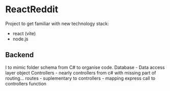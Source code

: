 # ReactReddit

Project to get familiar with new technology stack:

- react (vite)
- node.js

## Backend
I to mimic folder schema from C# to organise code.
Database - Data access layer object
Controllers - nearly controllers from c# with missing part of routing...
routes - suplementary to controllers - mapping express call to controllers function